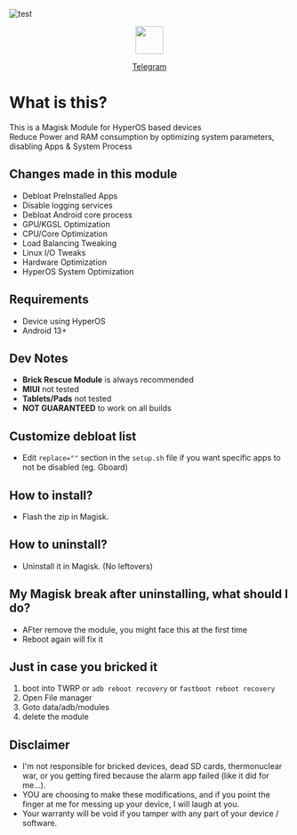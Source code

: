 ![test](https://github.com/user-attachments/assets/5cf75f24-5993-4e64-b3b2-328f30d4ff31)
<div align="center">
<a href="https://t.me/TatshSecretCave" ><img height="50" src="https://www.vectorlogo.zone/logos/telegram/telegram-tile.svg"/></a>
  
<a href="https://t.me/TatshSecretCave" >Telegram</a>
</div>

# What is this?
This is a Magisk Module for HyperOS based devices\
Reduce Power and RAM consumption by optimizing system parameters, disabling Apps & System Process

## Changes made in this module
- Debloat PreInstalled Apps
- Disable logging services
- Debloat Android core process
- GPU/KGSL Optimization
- CPU/Core Optimization
- Load Balancing Tweaking
- Linux I/O Tweaks
- Hardware Optimization
- HyperOS System Optimization

## Requirements
- Device using HyperOS
- Android 13+

## Dev Notes
- **Brick Rescue Module** is always recommended
- **MIUI** not tested
- **Tablets/Pads** not tested
- **NOT GUARANTEED** to work on all builds

## Customize debloat list
- Edit `replace=""` section in the `setup.sh` file if you want specific apps to not be disabled (eg. Gboard)

## How to install?
- Flash the zip in Magisk.

## How to uninstall?
- Uninstall it in Magisk. (No leftovers)

## My Magisk break after uninstalling, what should I do?
- AFter remove the module, you might face this at the first time
- Reboot again will fix it

## Just in case you bricked it
1. boot into TWRP or `adb reboot recovery` or `fastboot reboot recovery`
2. Open File manager
3. Goto data/adb/modules
4. delete the module

## Disclaimer
* I'm not responsible for bricked devices, dead SD cards, thermonuclear war, or you getting fired because the alarm app failed (like it did for me...).
* YOU are choosing to make these modifications, and if you point the finger at me for messing up your device, I will laugh at you.
* Your warranty will be void if you tamper with any part of your device / software.
